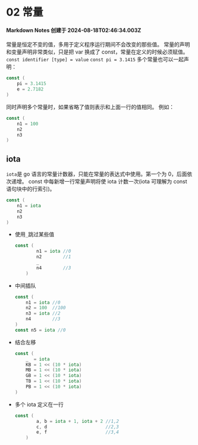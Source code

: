 # 02 常量

#### Markdown Notes 创建于 2024-08-18T02:46:34.003Z

常量是恒定不变的值，多用于定义程序运行期间不会改变的那些值。 常量的声明和变量声明非常类似，只是把 var 换成了 const，常量在定义的时候必须赋值。
`const identifier [type] = value`
`const pi = 3.1415`
多个常量也可以一起声明：

```go
const (
    pi = 3.1415
    e = 2.7182
)
```

同时声明多个常量时，如果省略了值则表示和上面一行的值相同。 例如：

```go
const (
    n1 = 100
    n2
    n3
)
```

## iota

`iota`是 go 语言的常量计数器，只能在常量的表达式中使用。第一个为 0，后面依次递增。
const 中每新增一行常量声明将使 iota 计数一次(iota 可理解为 const 语句块中的行索引)。

```go
const (
    n1 = iota
    n2
    n3
)
```

-   使用`_`跳过某些值
    ```go
    const (
            n1 = iota //0
            n2        //1
            _
            n4        //3
        )
    ```
-   中间插队
    ```go
    const (
        n1 = iota //0
        n2 = 100  //100
        n3 = iota //2
        n4        //3
    )
    const n5 = iota //0
    ```
-   结合左移
    ```go
    const (
        _  = iota
        KB = 1 << (10 * iota)
        MB = 1 << (10 * iota)
        GB = 1 << (10 * iota)
        TB = 1 << (10 * iota)
        PB = 1 << (10 * iota)
    )
    ```
-   多个 iota 定义在一行
    ```go
    const (
            a, b = iota + 1, iota + 2 //1,2
            c, d                      //2,3
            e, f                      //3,4
        )
    ```
